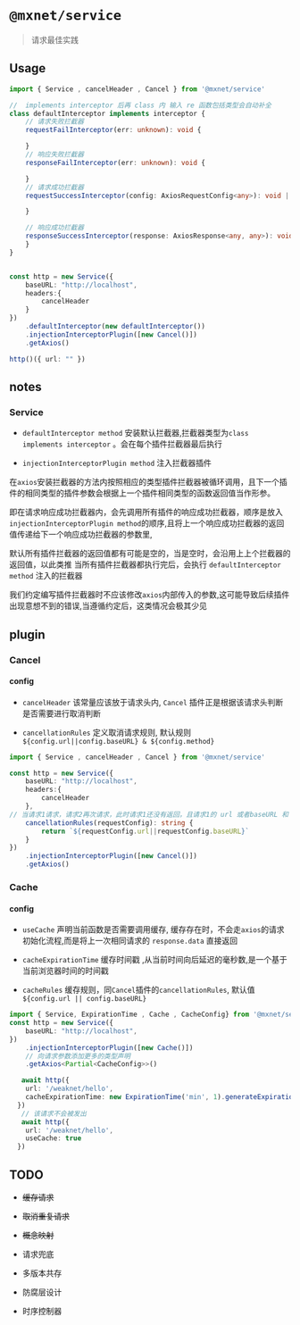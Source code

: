 <!--
 * @Author: 邱狮杰
 * @Date: 2022-05-28 10:52:32
 * @LastEditTime: 2022-06-03 22:43:52
 * @Description: 
 * @FilePath: /repo/packages/service/README.md
-->
# `@mxnet/service`

>  请求最佳实践


## Usage

```ts
import { Service , cancelHeader , Cancel } from '@mxnet/service'

//  implements interceptor 后再 class 内 输入 re 函数包括类型会自动补全
class defaultInterceptor implements interceptor {
    // 请求失败拦截器
    requestFailInterceptor(err: unknown): void {

    }
    // 响应失败拦截器
    responseFailInterceptor(err: unknown): void {

    }
    // 请求成功拦截器
    requestSuccessInterceptor(config: AxiosRequestConfig<any>): void | AxiosRequestConfig<any> | Promise<AxiosRequestConfig<any>> | Promise<void> {

    }

    // 响应成功拦截器
    responseSuccessInterceptor(response: AxiosResponse<any, any>): void | AxiosResponse<any, any> | Promise<AxiosResponse<any, any>> | Promise<void> {
    }
}


const http = new Service({
    baseURL: "http://localhost",
    headers:{
        cancelHeader
    }
})
    .defaultInterceptor(new defaultInterceptor())
    .injectionInterceptorPlugin([new Cancel()])
    .getAxios()

http()({ url: "" })
```

## notes

### Service

- `defaultInterceptor method`  安装默认拦截器,拦截器类型为`class implements interceptor` 。会在每个插件拦截器最后执行

- `injectionInterceptorPlugin method` 注入拦截器插件

在`axios`安装拦截器的方法内按照相应的类型插件拦截器被循环调用，且下一个插件的相同类型的插件参数会根据上一个插件相同类型的函数返回值当作形参。

即在请求响应成功拦截器内，会先调用所有插件的响应成功拦截器，顺序是放入`injectionInterceptorPlugin method`的顺序,且将上一个响应成功拦截器的返回值传递给下一个响应成功拦截器的参数里,

默认所有插件拦截器的返回值都有可能是空的，当是空时，会沿用上上个拦截器的返回值，以此类推
当所有插件拦截器都执行完后，会执行 `defaultInterceptor method` 注入的拦截器

我们约定编写插件拦截器时不应该修改`axios`内部传入的参数,这可能导致后续插件出现意想不到的错误,当遵循约定后，这类情况会极其少见

## plugin

### Cancel

#### config

-  `cancelHeader` 该常量应该放于请求头内, `Cancel` 插件正是根据该请求头判断是否需要进行取消判断

-  `cancellationRules` 定义取消请求规则, 默认规则  `${config.url||config.baseURL} & ${config.method}`

```ts
import { Service , cancelHeader , Cancel } from '@mxnet/service'

const http = new Service({
    baseURL: "http://localhost",
    headers:{
        cancelHeader
    },
// 当请求1请求，请求2再次请求，此时请求1还没有返回，且请求1的 url 或者baseURL 和 请求2 相同,这时 Cancel 插件 会认定为请求2是一个重复请求,会取消请求2
    cancellationRules(requestConfig): string {
        return `${requestConfig.url||requestConfig.baseURL}`
    }
})
    .injectionInterceptorPlugin([new Cancel()])
    .getAxios()
```

### Cache

#### config

- `useCache` 声明当前函数是否需要调用缓存, 缓存存在时，不会走`axios`的请求初始化流程,而是将上一次相同请求的 `response.data` 直接返回


- `cacheExpirationTime` 缓存时间戳 ,从当前时间向后延迟的毫秒数,是一个基于当前浏览器时间的时间戳

- `cacheRules` 缓存规则，同`Cancel`插件的`cancellationRules`, 默认值 `${config.url || config.baseURL}`

```ts
import { Service, ExpirationTime , Cache , CacheConfig} from '@mxnet/service'
const http = new Service({
    baseURL: "http://localhost",
})
    .injectionInterceptorPlugin([new Cache()])
    // 向请求参数添加更多的类型声明
    .getAxios<Partial<CacheConfig>>()

   await http({
    url: '/weaknet/hello', 
    cacheExpirationTime: new ExpirationTime('min', 1).generateExpirationTime()
  })
   // 该请求不会被发出
   await http({
    url: '/weaknet/hello',
    useCache: true
  })
```


## TODO

- ~~缓存请求~~

- ~~取消重复请求~~

- ~~概念映射~~

- 请求兜底

- 多版本共存

- 防腐层设计

- 时序控制器